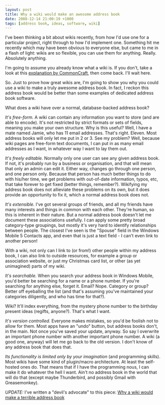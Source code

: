 ```yaml
---
layout: post
title: Why a wiki would make an awesome address book
date: 2008-12-14 21:00:19 +1000
tags: [address book, ideas, software, wiki]
---
```

I've been thinking a bit about wikis recently, from how I'd use one for a particular project, right through to how I'd implement one. Something hit me recently which may have been obvious to everyone else, but came to me in a flash of light: wikis are so flexible, you can use them for anything. Really. Absolutely anything.

I'm going to assume you already know what a wiki is. If you don't, take a look at this <a href="http://www.youtube.com/watch?v=-dnL00TdmLY" target="_blank">explanation by CommonCraft</a>, then come back. I'll wait here.

So. Just to prove how great wikis are, I'm going to show you why you could use a wiki to make a truly awesome address book. In fact, I reckon this address book would be better than some examples of dedicated address book software.

What does a wiki have over a normal, database-backed address book?

*It's free-form.* A wiki can contain any information you want to store (and are able to encode). It's not restricted by strict formats or sets of fields, meaning you make your own structure. Why is this useful? Well, I have a mate named Jamie, who has 11 email addresses. That's right. Eleven. Most address books will only let me put in 2 or 3. See my problem? Well, because wiki pages are free-form text documents, I can put in as many email addresses as I want, in whatever way I want to lay them out.

*It's freely editable.* Normally only one user can see any given address book. If not, it's probably run by a business or organisation, and that will mean that only an admin can edit it. Either way, changes go through one person, and one person only. Because that person has much better things to do with his/her time, we get problems with out-of-date information, typos, etc, that take forever to get fixed (better things, remember?). Wikifying my address book does not allieviate these problems on its own, but it does provide an opportunity to fix it, which a normal address book does not.

*It's extensible.* I've got several groups of friends, and all my friends have many interests and things in common with each other. They're human, so this is inherent in their nature. But a normal address book doesn't let me document these associations usefully. I can apply some pretty broad category-type groupings, but mostly it's very hard to identify relationships between people. The closest I've seen is the "Spouse" field in the Windows Mobile 5 Contacts app, and even that is just a text field - I can't even link to another person!

With a wiki, not only can I link to (or from!) other people within my address book, I can also link to outside resources, for example a group or association website, or just my Christmas card list, or other (as yet unimagined) parts of my wiki.

*It's searchable.* When you search your address book in Windows Mobile, you'd better be searching for a name or a phone number. If you're searching for anything else, forget it. Email? Nope. Category or group? Better off eyeballing the list (and that's assuming you've maintained your categories diligently, and who has time for that?).

Wiki? It'll index everything, from the mystery phone number to the birthday present ideas (regifts, anyone?). That's what I want.

*It's version controlled.* Everyone makes mistakes, so you'd be foolish not to allow for them. Most apps have an "undo" button, but address books don't, in the main. Not once you've saved your update, anyway. So say I overwrite an important phone number with another important phone number. A wiki (a good one, anyway) will let me go back to the old version. I don't know of any address book that does that.

*Its functionality is limited only by your imagination* (and programming skills). Most wikis have some kind of plugin/macro architecture. At least the self-hosted ones do. That means that if I have the programming nous, I can make it do whatever the hell I want. Ain't no address book in the world that will do that (except maybe Thunderbird, and possibly Gmail with Greasemonkey).

*UPDATE:* I've written a "devil's advocate" to this piece: [Why a wiki would make a terrible address book](/2008/12/15/why-a-wiki-would-make-a-terrible-address-book.html)
